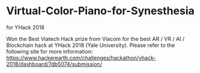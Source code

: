 # Virtual-Color-Piano-for-Synesthesia
for YHack 2018


Won the Best Viatech Hack prize from Viacom for the best AR / VR / AI / Blockchain hack at YHack 2018 (Yale University). Please refer to the following site for more information:
https://www.hackerearth.com/challenges/hackathon/yhack-2018/dashboard/7db5074/submission/
